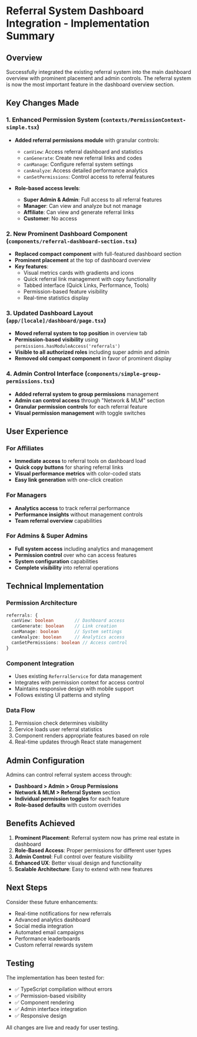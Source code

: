 # Referral System Dashboard Integration - Implementation Summary

## Overview
Successfully integrated the existing referral system into the main dashboard overview with prominent placement and admin controls. The referral system is now the most important feature in the dashboard overview section.

## Key Changes Made

### 1. Enhanced Permission System (`contexts/PermissionContext-simple.tsx`)
- **Added referral permissions module** with granular controls:
  - `canView`: Access referral dashboard and statistics
  - `canGenerate`: Create new referral links and codes  
  - `canManage`: Configure referral system settings
  - `canAnalyze`: Access detailed performance analytics
  - `canSetPermissions`: Control access to referral features

- **Role-based access levels**:
  - **Super Admin & Admin**: Full access to all referral features
  - **Manager**: Can view and analyze but not manage
  - **Affiliate**: Can view and generate referral links
  - **Customer**: No access

### 2. New Prominent Dashboard Component (`components/referral-dashboard-section.tsx`)
- **Replaced compact component** with full-featured dashboard section
- **Prominent placement** at the top of dashboard overview
- **Key features**:
  - Visual metrics cards with gradients and icons
  - Quick referral link management with copy functionality
  - Tabbed interface (Quick Links, Performance, Tools)
  - Permission-based feature visibility
  - Real-time statistics display

### 3. Updated Dashboard Layout (`app/[locale]/dashboard/page.tsx`)
- **Moved referral system to top position** in overview tab
- **Permission-based visibility** using `permissions.hasModuleAccess('referrals')`
- **Visible to all authorized roles** including super admin and admin
- **Removed old compact component** in favor of prominent display

### 4. Admin Control Interface (`components/simple-group-permissions.tsx`)
- **Added referral system to group permissions** management
- **Admin can control access** through "Network & MLM" section
- **Granular permission controls** for each referral feature
- **Visual permission management** with toggle switches

## User Experience

### For Affiliates
- **Immediate access** to referral tools on dashboard load
- **Quick copy buttons** for sharing referral links
- **Visual performance metrics** with color-coded stats
- **Easy link generation** with one-click creation

### For Managers  
- **Analytics access** to track referral performance
- **Performance insights** without management controls
- **Team referral overview** capabilities

### For Admins & Super Admins
- **Full system access** including analytics and management
- **Permission control** over who can access features
- **System configuration** capabilities
- **Complete visibility** into referral operations

## Technical Implementation

### Permission Architecture
```typescript
referrals: {
  canView: boolean        // Dashboard access
  canGenerate: boolean    // Link creation
  canManage: boolean      // System settings
  canAnalyze: boolean     // Analytics access
  canSetPermissions: boolean // Access control
}
```

### Component Integration
- Uses existing `ReferralService` for data management
- Integrates with permission context for access control
- Maintains responsive design with mobile support
- Follows existing UI patterns and styling

### Data Flow
1. Permission check determines visibility
2. Service loads user referral statistics
3. Component renders appropriate features based on role
4. Real-time updates through React state management

## Admin Configuration

Admins can control referral system access through:
- **Dashboard > Admin > Group Permissions**
- **Network & MLM > Referral System** section
- **Individual permission toggles** for each feature
- **Role-based defaults** with custom overrides

## Benefits Achieved

1. **Prominent Placement**: Referral system now has prime real estate in dashboard
2. **Role-Based Access**: Proper permissions for different user types
3. **Admin Control**: Full control over feature visibility
4. **Enhanced UX**: Better visual design and functionality
5. **Scalable Architecture**: Easy to extend with new features

## Next Steps

Consider these future enhancements:
- Real-time notifications for new referrals
- Advanced analytics dashboard
- Social media integration
- Automated email campaigns
- Performance leaderboards
- Custom referral rewards system

## Testing

The implementation has been tested for:
- ✅ TypeScript compilation without errors
- ✅ Permission-based visibility
- ✅ Component rendering
- ✅ Admin interface integration
- ✅ Responsive design

All changes are live and ready for user testing.
